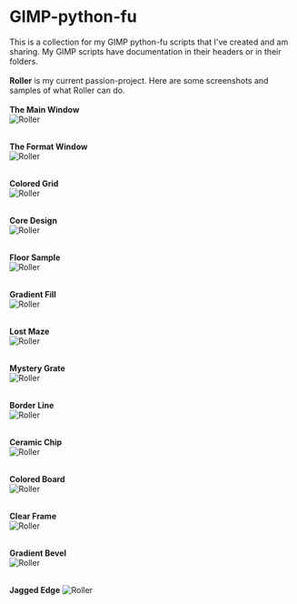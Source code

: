 # GIMP-python-fu
This is a collection for my GIMP python-fu scripts that I've created and am sharing. My GIMP scripts have documentation in their headers or in their folders.
</br></br>
**Roller** is my current passion-project. Here are some screenshots and samples of what Roller can do.
</br></br>
**The Main Window**</br>
![Roller](/images/roller-main.jpg)
</br></br>

**The Format Window**</br>
![Roller](/images/roller-format.jpg)
</br></br>

**Colored Grid**</br>
![Roller](/images/roller-colored-grid.jpg)
</br></br>

**Core Design**</br>
![Roller](/images/roller-core-design.jpg)
</br></br>

**Floor Sample**</br>
![Roller](/images/roller-floor-sample.jpg)
</br></br>

**Gradient Fill**</br>
![Roller](/images/roller-gradient-fill.jpg)
</br></br>

**Lost Maze**</br>
![Roller](/images/roller-lost-maze.jpg)
</br></br>

**Mystery Grate**</br>
![Roller](/images/roller-mystery-grate.jpg)
</br></br>

**Border Line**</br>
![Roller](/images/roller-border-line.jpg)
</br></br>

**Ceramic Chip**</br>
![Roller](/images/roller-ceramic-chip.jpg)
</br></br>

**Colored Board**</br>
![Roller](/images/roller-colored-board.jpg)
</br></br>

**Clear Frame**</br>
![Roller](/images/roller-clear-frame.jpg)
</br></br>

**Gradient Bevel**</br>
![Roller](/images/roller-gradient-bevel.jpg)
</br></br>

**Jagged Edge**
![Roller](/images/roller-jagged-edge.jpg)
</br></br>

